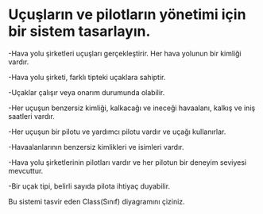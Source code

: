# Uçuşların ve pilotların yönetimi için bir sistem tasarlayın.

-Hava yolu şirketleri uçuşları gerçekleştirir. Her hava yolunun bir kimliği vardır.

-Hava yolu şirketi, farklı tipteki uçaklara sahiptir.

-Uçaklar çalışır veya onarım durumunda olabilir.

-Her uçuşun benzersiz kimliği, kalkacağı ve ineceği havaalanı, kalkış ve iniş saatleri vardır.

-Her uçuşun bir pilotu ve yardımcı pilotu vardır ve uçağı kullanırlar.

-Havaalanlarının benzersiz kimlikleri ve isimleri vardır.

-Hava yolu şirketlerinin pilotları vardır ve her pilotun bir deneyim seviyesi mevcuttur.

-Bir uçak tipi, belirli sayıda pilota ihtiyaç duyabilir.

Bu sistemi tasvir eden Class(Sınıf) diyagramını çiziniz.
